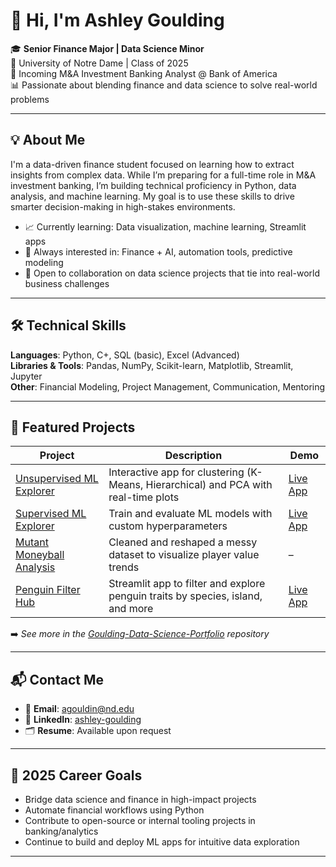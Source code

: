 # 👋 Hi, I'm Ashley Goulding

🎓 **Senior Finance Major | Data Science Minor**  
📍 University of Notre Dame | Class of 2025  
💼 Incoming M&A Investment Banking Analyst @ Bank of America  
📊 Passionate about blending finance and data science to solve real-world problems

---

## 💡 About Me

I'm a data-driven finance student focused on learning how to extract insights from complex data. While I’m preparing for a full-time role in M&A investment banking, I’m building technical proficiency in Python, data analysis, and machine learning. My goal is to use these skills to drive smarter decision-making in high-stakes environments.

- 📈 Currently learning: Data visualization, machine learning, Streamlit apps  
- 🧠 Always interested in: Finance + AI, automation tools, predictive modeling  
- 🤝 Open to collaboration on data science projects that tie into real-world business challenges

---

## 🛠️ Technical Skills

**Languages**: Python, C+, SQL (basic), Excel (Advanced)  
**Libraries & Tools**: Pandas, NumPy, Scikit-learn, Matplotlib, Streamlit, Jupyter  
**Other**: Financial Modeling, Project Management, Communication, Mentoring

---

## 📁 Featured Projects

| Project | Description | Demo |
|--------|-------------|------|
| [Unsupervised ML Explorer](https://github.com/ashleygoulding/Goulding-Data-Science-Portfolio/tree/main/UnsupervisedML) | Interactive app for clustering (K-Means, Hierarchical) and PCA with real-time plots | [Live App](https://goulding-data-science-portfolio-6ljc4fdj5tutg2pvmvruqg.streamlit.app/) |
| [Supervised ML Explorer](https://github.com/ashleygoulding/Goulding-Data-Science-Portfolio/tree/main/MLStreamlitApp) | Train and evaluate ML models with custom hyperparameters | [Live App](https://your-app-link.com) |
| [Mutant Moneyball Analysis](https://github.com/ashleygoulding/Goulding-Data-Science-Portfolio/tree/main/TidyData-Project) | Cleaned and reshaped a messy dataset to visualize player value trends | – |
| [Penguin Filter Hub](https://github.com/ashleygoulding/Goulding-Data-Science-Portfolio/tree/main/basic-streamlit-app) | Streamlit app to filter and explore penguin traits by species, island, and more | [Live App](https://your-penguin-app-link.com) |

➡️ _See more in the [Goulding-Data-Science-Portfolio](https://github.com/ashleygoulding/Goulding-Data-Science-Portfolio) repository_

---

## 📬 Contact Me

- 📧 **Email**: agouldin@nd.edu  
- 💼 **LinkedIn**: [ashley-goulding](https://www.linkedin.com/in/ashley-goulding-928ab51b3/)  
- 🗂️ **Resume**: Available upon request

---

## 🎯 2025 Career Goals

- Bridge data science and finance in high-impact projects  
- Automate financial workflows using Python  
- Contribute to open-source or internal tooling projects in banking/analytics  
- Continue to build and deploy ML apps for intuitive data exploration

---
